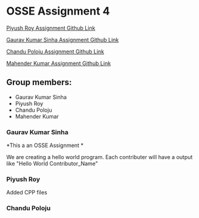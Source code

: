# OSSE Assignment 4
[Piyush Roy Assignment Github Link](https://github.com/piyushroybits/assignment4)

[Gaurav Kumar Sinha Assignment Github Link](https://github.com/gauravsinha200/assignment4)

[Chandu Poloju Assignment Github Link](https://github.com/chandupolojubits/assignment4)

[Mahender Kumar Assignment Github Link](https://github.com/mahi181984/assignment4)

## Group members:
* Gaurav Kumar Sinha
* Piyush Roy
* Chandu Poloju
* Mahender Kumar

### Gaurav Kumar Sinha
*This a an OSSE Assignment *

We are creating a hello world program.
Each contributer will have a output like  "Hello World Contributor_Name"

### Piyush Roy
Added CPP files

### Chandu Poloju

